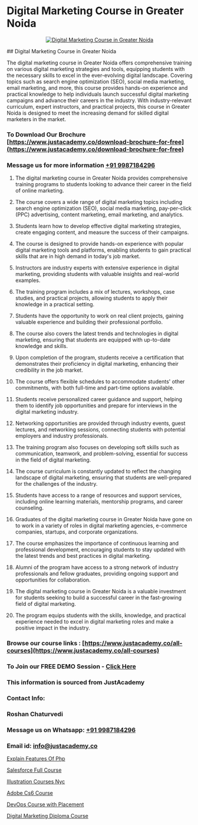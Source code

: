 # Digital Marketing Course in Greater Noida

<p align="center">
  <a href="https://justacademy.co/course-detail/digital-marketing">
    <img src="https://justacademy.co/storage2/course_image/1676636720_course_image.webp" alt="Digital Marketing Course in Greater Noida">
  </a>
</p>
## Digital Marketing Course in Greater Noida

The digital marketing course in Greater Noida offers comprehensive training on various digital marketing strategies and tools, equipping students with the necessary skills to excel in the ever-evolving digital landscape. Covering topics such as search engine optimization (SEO), social media marketing, email marketing, and more, this course provides hands-on experience and practical knowledge to help individuals launch successful digital marketing campaigns and advance their careers in the industry. With industry-relevant curriculum, expert instructors, and practical projects, this course in Greater Noida is designed to meet the increasing demand for skilled digital marketers in the market.
### To Download Our Brochure [https://www.justacademy.co/download-brochure-for-free](https://www.justacademy.co/download-brochure-for-free)
### Message us for more information [+91 9987184296](https://api.whatsapp.com/send?phone=919987184296)
1) The digital marketing course in Greater Noida provides comprehensive training programs to students looking to advance their career in the field of online marketing.

2) The course covers a wide range of digital marketing topics including search engine optimization (SEO), social media marketing, pay-per-click (PPC) advertising, content marketing, email marketing, and analytics.

3) Students learn how to develop effective digital marketing strategies, create engaging content, and measure the success of their campaigns.

4) The course is designed to provide hands-on experience with popular digital marketing tools and platforms, enabling students to gain practical skills that are in high demand in today's job market.

5) Instructors are industry experts with extensive experience in digital marketing, providing students with valuable insights and real-world examples.

6) The training program includes a mix of lectures, workshops, case studies, and practical projects, allowing students to apply their knowledge in a practical setting.

7) Students have the opportunity to work on real client projects, gaining valuable experience and building their professional portfolio.

8) The course also covers the latest trends and technologies in digital marketing, ensuring that students are equipped with up-to-date knowledge and skills.

9) Upon completion of the program, students receive a certification that demonstrates their proficiency in digital marketing, enhancing their credibility in the job market.

10) The course offers flexible schedules to accommodate students' other commitments, with both full-time and part-time options available.

11) Students receive personalized career guidance and support, helping them to identify job opportunities and prepare for interviews in the digital marketing industry.

12) Networking opportunities are provided through industry events, guest lectures, and networking sessions, connecting students with potential employers and industry professionals.

13) The training program also focuses on developing soft skills such as communication, teamwork, and problem-solving, essential for success in the field of digital marketing.

14) The course curriculum is constantly updated to reflect the changing landscape of digital marketing, ensuring that students are well-prepared for the challenges of the industry.

15) Students have access to a range of resources and support services, including online learning materials, mentorship programs, and career counseling.

16) Graduates of the digital marketing course in Greater Noida have gone on to work in a variety of roles in digital marketing agencies, e-commerce companies, startups, and corporate organizations.

17) The course emphasizes the importance of continuous learning and professional development, encouraging students to stay updated with the latest trends and best practices in digital marketing.

18) Alumni of the program have access to a strong network of industry professionals and fellow graduates, providing ongoing support and opportunities for collaboration.

19) The digital marketing course in Greater Noida is a valuable investment for students seeking to build a successful career in the fast-growing field of digital marketing.

20) The program equips students with the skills, knowledge, and practical experience needed to excel in digital marketing roles and make a positive impact in the industry.

### Browse our course links : [https://www.justacademy.co/all-courses](https://www.justacademy.co/all-courses) 
### To Join our FREE DEMO Session - [Click Here](https://www.justacademy.co/register-for-course-demo)


### This information is sourced from JustAcademy
### Contact Info:
### Roshan Chaturvedi
### Message us on Whatsapp: [+91 9987184296](https://api.whatsapp.com/send?phone=919987184296)
### Email id: [info@justacademy.co](mailto:info@justacademy.co)
                
[Explain Features Of Php](https://www.linkedin.com/pulse/explain-features-php-justacademy-adelaide-4o8le?trackingId=%2BvW%2FTftnWcikJetZqwSIXw%3D%3D&lipi=urn%3Ali%3Apage%3Ad_flagship3_company_admin%3BjDYsWr0aQR2yHBC6CP6BGg%3D%3D)

[Salesforce Full Course](https://www.linkedin.com/pulse/salesforce-full-course-justacademy-delhi-74s0c?trackingId=mYHAzMY9btYbkXUZLG%2Fqlw%3D%3D&lipi=urn%3Ali%3Apage%3Ad_flagship3_company_admin%3BhdjIu54YRU6uEj%2BNOpsrpA%3D%3D)

[Illustration Courses Nyc](https://medium.com/@surajvaishnav5015/illustration-courses-nyc-5928796f0d99)

[Adobe Cs6 Course](https://medium.com/@mahi3106/adobe-cs6-course-b27501c40d92)

[DevOps Course with Placement](https://justacademyin.github.io/justacademy/devops-course-with-placement)

[Digital Marketing Diploma Course](https://justacademyin.github.io/justacademy/digital-marketing-diploma-course)


